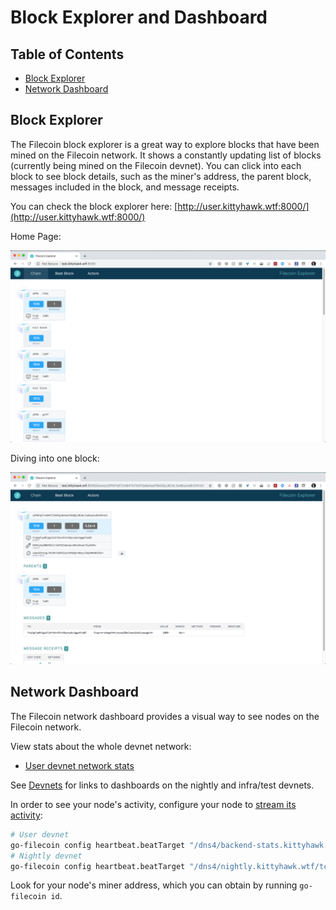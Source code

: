 # Block Explorer and Dashboard

## Table of Contents

- [Block Explorer](#block-explorer)
- [Network Dashboard](#network-dashboard)


## Block Explorer

The Filecoin block explorer is a great way to explore blocks that have been mined on the Filecoin network. It shows a constantly updating list of blocks (currently being mined on the Filecoin devnet). You can click into each block to see block details, such as the miner's address, the parent block, messages included in the block, and message receipts.

You can check the block explorer here: [http://user.kittyhawk.wtf:8000/](http://user.kittyhawk.wtf:8000/)

Home Page:

![Block explorer home page](./images/BE-home.png)

Diving into one block:

![One block](./images/BE-one-block.png)


## Network Dashboard

The Filecoin network dashboard provides a visual way to see nodes on the Filecoin network.

View stats about the whole devnet network:
- [User devnet network stats](https://stats.kittyhawk.wtf/)

See [Devnets](Devnets) for links to dashboards on the nightly and infra/test devnets.

In order to see your node's activity, configure your node to [stream its activity](Getting-Started#start-streaming-activity-from-your-node):

```sh
# User devnet
go-filecoin config heartbeat.beatTarget "/dns4/backend-stats.kittyhawk.wtf/tcp/8080/ipfs/QmUWmZnpZb6xFryNDeNU7KcJ1Af5oHy7fB9npU67sseEjR"
# Nightly devnet
go-filecoin config heartbeat.beatTarget "/dns4/nightly.kittyhawk.wtf/tcp/9081/ipfs/QmVR3UFv588pSu8AxSw9C6DrMHiUFkWwdty8ajgPvtWaGU"
```

Look for your node's miner address, which you can obtain by running `go-filecoin id`.
